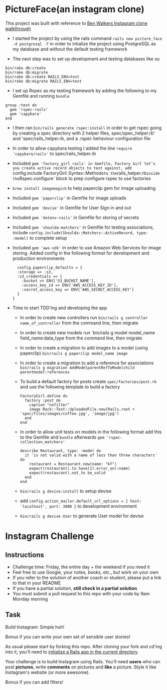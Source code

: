 PictureFace(an instagram clone)
========================
This project was built with reference to [Ben Walkers Instagram clone walkthrough](https://www.devwalks.com/lets-build-instagram-in-rails-part-1/)

* I started the project by using the rails command `rails new picture_face -d postgresql -T` in order to intialize the project using PostgreSQL as my database and without the default testing framework

* The next step was to set up development and testing databases like so
```
bin/rake db:create
bin/rake db:migrate
bin/rake db:create RAILS_ENV=test
bin/rake db:migrate RAILS_ENV=test
```
* I set up Rspec as my testing framework by adding the following to my Gemfile and running `bundle`
```
group :test do
  gem 'rspec-rails'
  gem 'capybara'
end
```
* I then ran `bin/rails generate rspec:install` in order to get rspec going by creating a spec directory with 2 helper files, spec/spec_helper.rb' and 'spec/rails_helper.rb, and a .rspec behaviour configuration file

* In order to allow capybara testing I added the line `require 'capybara/rails'` to spec/rails_helper.rb

* Included `gem 'factory_girl_rails' in Gemfile, Factory Girl let’s you create active record objects to test against, add `config.include FactoryGirl::Syntax::Methods` to the `rails_helper.rb` inside the `Rspec.configure` block to prep configure rspec to use factories

* `brew install imagemagick` to help paperclip gem for image uploading

* Included `gem 'paperclip'` in Gemfile for image uploads

* Included `gem 'devise'` in Gemfile for User Sign in and out

* Included `gem 'dotenv-rails'` in Gemfile for storing of secrets

* Included `gem 'shoulda-matchers'` in Gemfile for testing associations, include `config.include(Shoulda::Matchers::ActiveRecord, type: :model)` to complete setup

* Included `gem 'aws-sdk'` in order to use Amazon Web Services for image storing. Added config in the following format for development and production environments
  ```
    config.paperclip_defaults = {
    :storage => :s3,
    :s3_credentials => {
      :bucket => ENV['S3_BUCKET_NAME'],
      :access_key_id => ENV['AWS_ACCESS_KEY_ID'],
      :secret_access_key => ENV['AWS_SECRET_ACCESS_KEY']
    }
  }
  ```

* Time to start TDD'ing and developing the app

  - In order to create new controllers run `bin/rails g controller name_of_controller` from the command line, then migrate

  - In order to create new models run `bin/rails g model model_name field_name:data_type from the command line, then migrate

  - In order to create a migration to add images to a model (using paperclip) `bin/rails g paperclip model_name image`

  - In order to create a migration to add a reference for associations `bin/rails g migration AddModelparentRefToModelchild parentmodel:references`

  - To build a default factory for posts create `spec/factories/post.rb` and use the following template to build a factory
    ```
    FactoryGirl.define do
      factory :post do
        caption "nofilter"
        image Rack::Test::UploadedFile.new(Rails.root + 'spec/files/images/coffee.jpg', 'image/jpg')
      end
    end
    ```

  - In order to allow unit tests on models in the following format add this to the Gemfile and `bundle` afterwards `gem 'rspec-collection_matchers'`
      ```
      describe Restaurant, type: :model do
        it 'is not valid with a name of less than three characters' do
          restaurant = Restaurant.new(name: "kf")
          expect(restaurant).to have(1).error_on(:name)
          expect(restaurant).not_to be_valid
        end
      end
      ```

  - `bin/rails g devise:install` to setup devise

  - add `config.action_mailer.default_url_options = { host: 'localhost', port: 3000 }` to development environment

  - `bin/rails g devise User` to generate User model for devise



Instagram Challenge
===================

Instructions
-------
* Challenge time: Friday, the entire day + the weekend if you need it
* Feel free to use Google, your notes, books, etc., but work on your own
* If you refer to the solution of another coach or student, please put a link to that in your README
* If you have a partial solution, **still check in a partial solution**
* You must submit a pull request to this repo with your code by 9am Monday morning

Task
-----

Build Instagram: Simple huh!

Bonus if you can write your own set of sensible user stories!

As usual please start by forking this repo. After cloning your fork and cd'ing into it, you'll need to [initialize a Rails app in the current directory](http://blog.jasonmeridth.com/posts/create-rails-application-in-current-directory/).

Your challenge is to build Instagram using Rails. You'll need **users** who can post **pictures**, write **comments** on pictures and **like** a picture. Style it like Instagram's website (or more awesome).

Bonus if you can add filters!
